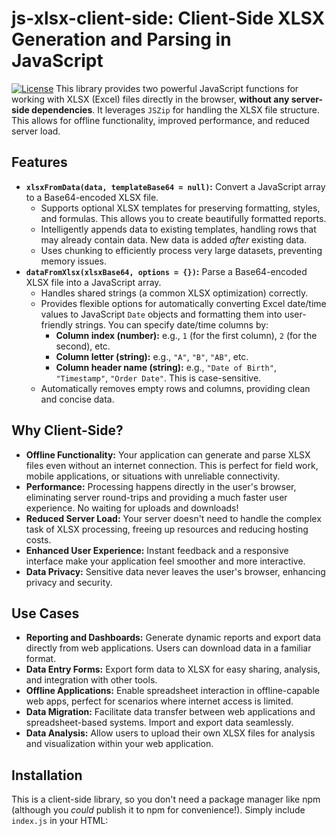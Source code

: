 # js-xlsx-client-side: Client-Side XLSX Generation and Parsing in JavaScript

[![License](https://img.shields.io/badge/license-MIT-blue.svg)](LICENSE)  This library provides two powerful JavaScript functions for working with XLSX (Excel) files directly in the browser, **without any server-side dependencies**.  It leverages `JSZip` for handling the XLSX file structure. This allows for offline functionality, improved performance, and reduced server load.

## Features

*   **`xlsxFromData(data, templateBase64 = null)`:** Convert a JavaScript array to a Base64-encoded XLSX file.
    *   Supports optional XLSX templates for preserving formatting, styles, and formulas.  This allows you to create beautifully formatted reports.
    *   Intelligently appends data to existing templates, handling rows that may already contain data.  New data is added *after* existing data.
    *   Uses chunking to efficiently process very large datasets, preventing memory issues.
*   **`dataFromXlsx(xlsxBase64, options = {})`:** Parse a Base64-encoded XLSX file into a JavaScript array.
    *   Handles shared strings (a common XLSX optimization) correctly.
    *   Provides flexible options for automatically converting Excel date/time values to JavaScript `Date` objects and formatting them into user-friendly strings.  You can specify date/time columns by:
        *   **Column index (number):**  e.g., `1` (for the first column), `2` (for the second), etc.
        *   **Column letter (string):** e.g., `"A"`, `"B"`, `"AB"`, etc.
        *   **Column header name (string):** e.g., `"Date of Birth"`, `"Timestamp"`, `"Order Date"`.  This is case-sensitive.
    *   Automatically removes empty rows and columns, providing clean and concise data.

## Why Client-Side?

*   **Offline Functionality:** Your application can generate and parse XLSX files even without an internet connection.  This is perfect for field work, mobile applications, or situations with unreliable connectivity.
*   **Performance:** Processing happens directly in the user's browser, eliminating server round-trips and providing a much faster user experience.  No waiting for uploads and downloads!
*   **Reduced Server Load:** Your server doesn't need to handle the complex task of XLSX processing, freeing up resources and reducing hosting costs.
*   **Enhanced User Experience:** Instant feedback and a responsive interface make your application feel smoother and more interactive.
*   **Data Privacy:** Sensitive data never leaves the user's browser, enhancing privacy and security.

## Use Cases

*   **Reporting and Dashboards:** Generate dynamic reports and export data directly from web applications. Users can download data in a familiar format.
*   **Data Entry Forms:** Export form data to XLSX for easy sharing, analysis, and integration with other tools.
*   **Offline Applications:** Enable spreadsheet interaction in offline-capable web apps, perfect for scenarios where internet access is limited.
*   **Data Migration:** Facilitate data transfer between web applications and spreadsheet-based systems.  Import and export data seamlessly.
*   **Data Analysis:**  Allow users to upload their own XLSX files for analysis and visualization within your web application.

## Installation

This is a client-side library, so you don't need a package manager like npm (although you *could* publish it to npm for convenience!). Simply include `index.js` in your HTML:

<script src="index.js"></script>
<script src="[https://cdnjs.cloudflare.com/ajax/libs/jszip/3.10.1/jszip.min.js](https://cdnjs.cloudflare.com/ajax/libs/jszip/3.10.1/jszip.min.js)"></script>

